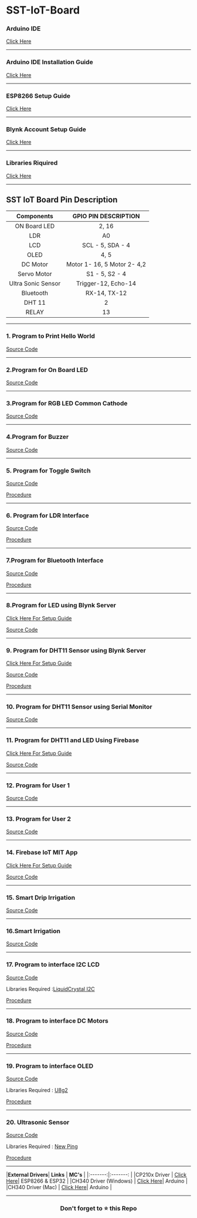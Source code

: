 # SST-IoT-Board

### Arduino IDE
   [Click Here](https://drive.google.com/drive/folders/1x9qoiOMDgKwajX3VDGFtvEBk1yoENJ2A?usp=sharing)
   
   ------
   
### Arduino IDE Installation Guide 
   [Click Here](Arduino_Installation.md)
   
   ------

### ESP8266 Setup Guide
   [Click Here](Esp8266.md)
    
  -------
  
### Blynk Account Setup Guide
   [Click Here](Blynk_Setup.md)
   
   -------

### Libraries Riquired 
   [Click Here](Libraries)
   
   --------
   ## SST IoT Board Pin Description

| **Components** | **GPIO PIN DESCRIPTION** |
|:----:|:----:|
| ON Board LED | 2, 16 |
| LDR | A0 |
| LCD | SCL - 5, SDA - 4 |
| OLED | 4, 5 |
|DC Motor | Motor 1- 16, 5 Motor 2- 4,2|
|Servo Motor | S1 - 5, S2 - 4 |
|Ultra Sonic Sensor | Trigger-12, Echo-14 |
|Bluetooth| RX-14, TX-12 |
|DHT 11| 2 |
| RELAY | 13 |

--------------------

 ### 1. Program to Print Hello World
 
   [Source Code](1_Hello_World/1_Hello_World.ino) 
   
   -----
 
 ### 2.Program for On Board LED 
   
   [Source Code](2_Blink_Led/2_Blink_Led.ino)
   
   -----
   
 ### 3.Program for RGB LED Common Cathode
 
   [Source Code](3_RGB_Led/3_RGB_Led.ino)
   
   ------
   
 ### 4.Program for Buzzer
 
   [Source Code](4_Buzzer/4_Buzzer.ino)
   
   -------
   
 ### 5. Program for Toggle Switch
   
   [Source Code](5_Push_Buzzer/5_Push_Buzzer.ino)
   
   [Procedure](https://github.com/izzarzn/RVCE-Manual/blob/37e183f1b3ca749f93e21dc971b0513503ead100/1.md)
   
   ------

### 6. Program for LDR Interface
  
   [Source Code](6_LDR_LED/6_LDR_LED.ino)
   
   [Procedure](https://github.com/izzarzn/RVCE-Manual/blob/37e183f1b3ca749f93e21dc971b0513503ead100/2.md)
   
   -------
   
### 7.Program for Bluetooth Interface

   [Source Code](7_Bluetooth/7_Bluetooth.ino) 
   
   [Procedure](https://github.com/izzarzn/RVCE-Manual/blob/37e183f1b3ca749f93e21dc971b0513503ead100/7.md)
   
   ------
   
### 8.Program for LED using Blynk Server
   [Click Here For Setup Guide](Blynk_Led.md)
   
   [Source Code](8_Blynk_LED/Blynk_LED.ino)
   
   -------
   
 ### 9. Program for DHT11 Sensor using Blynk Server
   [Click Here For Setup Guide](Blynk_DHT.md)
   
   [Source Code](9_Blynk_DHT/Blynk_DHT.ino)
   
   [Procedure](https://github.com/izzarzn/RVCE-Manual/blob/37e183f1b3ca749f93e21dc971b0513503ead100/9.md)
   
   ------
   
  ### 10. Program for DHT11 Sensor using Serial Monitor
  
   [Source Code](10_DHT11_Serial/10_DHT11_Serial.ino)   
   
   ------
   
  ### 11. Program for DHT11 and LED Using Firebase
   [Click Here For Setup Guide](FireBase_Setup.md)
  
   [Source Code](12_Firebase_DHT/11_Firebase_DHT.ino)
   
   -------
   
  ### 12. Program for User 1
  
   [Source Code](11_Firebase_User1/firebase_chat.ino) 
   
   ------
   
 ### 13. Program for User 2
 
   [Source Code](13_Firebase_User2/firebase_chat_user_2.ino)
   
   -----------
   
 ### 14. Firebase IoT MIT App
 
   [Click Here For Setup Guide](Mit_App_Inventor.md) 
   
   [Source Code](14_Firebase_IoT_MIT_App/firebase.ino) 
   
   ---------------
   ### 15. Smart Drip Irrigation
 
   [Source Code](https://github.com/SKsaikiran/SST-IoT-BOARD/blob/41dc5c527b7ff7722486cbed00f80a3fbdab004d/15_Smart_Drip_irrigation/15_Smart_Drip_irrigation.ino)
   
   -----------
   ### 16.Smart Irrigation
 
   [Source Code](https://github.com/SKsaikiran/SST-IoT-BOARD/blob/b0af84bc1d0a53235aca6bba04eb6f49547f5e62/16_Smart_Irrigation/16_Smart_Irrigation.ino)
   
   -----------
   
   ### 17. Program to interface I2C LCD
   
   [Source Code](https://github.com/izzarzn/RVCE-Manual/blob/3781764f5d55111b18df9ce8dc5e8f6276ddd58c/3_LCD/3_LCD.ino)
    
   Libraries Required :[LiquidCrystal I2C](https://drive.google.com/file/d/1HvLhhUfPdMpollQjFgATW0Y9pEnIQhQr/view?usp=sharing)
    
   [Procedure](https://github.com/izzarzn/RVCE-Manual/blob/37e183f1b3ca749f93e21dc971b0513503ead100/3.md)
   
  -----------
   
  ### 18. Program to interface DC Motors
  
 [Source Code](https://github.com/izzarzn/RVCE-Manual/blob/3781764f5d55111b18df9ce8dc5e8f6276ddd58c/5_DC_MOTOR/5_DC_MOTOR.ino)
 
 [Procedure](https://github.com/izzarzn/RVCE-Manual/blob/37e183f1b3ca749f93e21dc971b0513503ead100/5.md)
    
  ------------
  
 ### 19. Program to interface OLED 
 
 [Source Code](https://github.com/izzarzn/RVCE-Manual/blob/3781764f5d55111b18df9ce8dc5e8f6276ddd58c/4_OLED/4_OLED.ino)
 
 Libraries Required : [U8g2]()
 
 [Procedure](https://github.com/izzarzn/RVCE-Manual/blob/37e183f1b3ca749f93e21dc971b0513503ead100/4.md)

 --------------
 
 ### 20. Ultrasonic Sensor
 
 [Source Code](https://github.com/izzarzn/RVCE-Manual/blob/3781764f5d55111b18df9ce8dc5e8f6276ddd58c/6_ULTRASONIC/6_ULTRASONIC.ino)
 
 Libraries Required : [New Ping](https://drive.google.com/file/d/1eh5Y6EqwtD2sXDX7yacBk1t8MQLcMzoj/view?usp=sharing)
 
 [Procedure](https://github.com/izzarzn/RVCE-Manual/blob/37e183f1b3ca749f93e21dc971b0513503ead100/6.md)

 --------------  
   
   |**External Drivers**| **Links** | **MC's** |
|:-------:|:-------: |
|CP210x Driver | [Click Here](CP210x_Windows_Drivers.zip)| ESP8266 & ESP32 |
|CH340 Driver (Windows) | [Click Here](CH341SER.zip)| Arduino |
|CH340 Driver (Mac) | [Click Here](CH341SER-MAC.zip)| Arduino |

----------------
   
   <h3 align = "center">Don't forget to ⭐ this Repo <h3>
   
